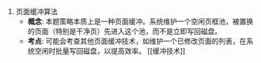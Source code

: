 1. 页面缓冲算法 
	*   **概念**: 本题策略本质上是一种页面缓冲。系统维护一个空闲页框池，被置换的页面（特别是干净页）先进入这个池，而不是立即写回磁盘。
    *   **考点**: 可能会考查其他页面缓冲技术，如维护一个已修改页面的列表，在系统空闲时批量写回磁盘，以提高效率。
[[缓冲技术]] 